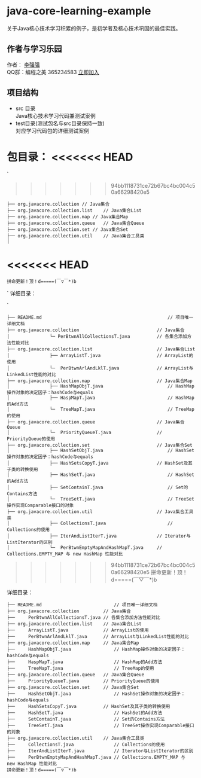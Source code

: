 # java-core-learning-example
关于Java核心技术学习积累的例子，是初学者及核心技术巩固的最佳实践。

## 作者与学习乐园
作者： [李强强](http://www.bysocket.com/ "李强强")<br>
QQ群：编程之美 365234583 [立即加入](http://jq.qq.com/?_wv=1027&k=Sx4s4U "编程之美")

## 项目结构
- src 目录<br>
Java核心技术学习代码兼测试案例<br>
- test目录(测试包名与src目录保持一致)<br>
对应学习代码包的详细测试案例<br>

包目录：
<<<<<<< HEAD
=======
`
>>>>>>> 94bb1118731ce72b67bc4bc004c50a66298420e5

	├── org.javacore.collection	// Java集合
	├── org.javacore.collection.list	// Java集合List
	├── org.javacore.collection.map	// Java集合Map
	├── org.javacore.collection.queue	// Java集合Queue
	├── org.javacore.collection.set	// Java集合Set
	├── org.javacore.collection.util	// Java集合工具类
	│
<<<<<<< HEAD
=======
	拼命更新！顶！d=====(￣▽￣*)b
`
详细目录：

`

	├── README.md												// 项目唯一详细文档
	├── org.javacore.collection								// Java集合
	│				└─ PerBtwnAllCollectionsT.java			// 各集合添加方法性能对比
	├── org.javacore.collection.list						// Java集合List
	│				├── ArrayListT.java						// ArrayList的使用
	│				└─  PerBtwnArlAndLklT.java				// ArrayList与LinkedList性能的对比
	├── org.javacore.collection.map							// Java集合Map
	│				├── HashMapObjT.java						// HashMap操作对象的决定因子：hashCode与equals
	│				├── HaspMapT.java							// HashMap的Add方法
	│				└─  TreeMapT.java							// TreeMap的使用
	├── org.javacore.collection.queue						// Java集合Queue
	│				└─  PriorityQueueT.java					// PriorityQueue的使用
	├── org.javacore.collection.set							// Java集合Set
	│				├── HashSetObjT.java						// HashSet操作对象的决定因子：hashCode与equals
	│				├── HashSetsCopyT.java					// HashSet及其子类的转换使用
	│				├── HashSetT.java							// HashSet的Add方法
	│				├── SetContainT.java						// Set的Contains方法
	│				└─  TreeSetT.java							// TreeSet操作实现Comparable接口的对象
	├── org.javacore.collection.util						// Java集合工具类
	│				├── CollectionsT.java						// Collections的使用	
	│				├── IterAndListIterT.java				// Iterator与ListIterator的区别
	│				└─  PerBtwnEmptyMapAndHashMapT.java		// Collections.EMPTY_MAP 与 new HashMap 性能对比
>>>>>>> 94bb1118731ce72b67bc4bc004c50a66298420e5
	拼命更新！顶！d=====(￣▽￣*)b

详细目录：

	├── README.md							// 项目唯一详细文档
	├── org.javacore.collection			// Java集合
	├── 	PerBtwnAllCollectionsT.java	// 各集合添加方法性能对比
	├── org.javacore.collection.list	// Java集合List
	├── 	ArrayListT.java				// ArrayList的使用
	├── 	PerBtwnArlAndLklT.java		// ArrayList与LinkedList性能的对比
	├── org.javacore.collection.map		// Java集合Map
	├── 	HashMapObjT.java				// HashMap操作对象的决定因子：hashCode与equals
	├── 	HaspMapT.java					// HashMap的Add方法
	├── 	TreeMapT.java					// TreeMap的使用
	├── org.javacore.collection.queue	// Java集合Queue
	├── 	PriorityQueueT.java			// PriorityQueue的使用
	├── org.javacore.collection.set		// Java集合Set
	├── 	HashSetObjT.java				// HashSet操作对象的决定因子：hashCode与equals
	├── 	HashSetsCopyT.java			// HashSet及其子类的转换使用
	├── 	HashSetT.java					// HashSet的Add方法
	├── 	SetContainT.java				// Set的Contains方法
	├── 	TreeSetT.java					// TreeSet操作实现Comparable接口的对象
	├── org.javacore.collection.util	// Java集合工具类
	├── 	CollectionsT.java				// Collections的使用	
	├── 	IterAndListIterT.java			// Iterator与ListIterator的区别
	├── 	PerBtwnEmptyMapAndHashMapT.java	// Collections.EMPTY_MAP 与 new HashMap 性能对比
	拼命更新！顶！d=====(￣▽￣*)b



